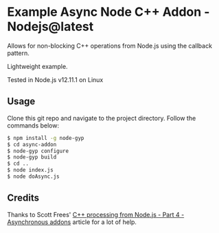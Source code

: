 # Example Async Node C++ Addon - Nodejs@latest

Allows for non-blocking C++ operations from Node.js using the callback pattern.

Lightweight example.

Tested in Node.js v12.11.1 on Linux


## Usage

Clone this git repo and navigate to the project directory. Follow the commands below:

```bash
$ npm install -g node-gyp
$ cd async-addon
$ node-gyp configure
$ node-gyp build
$ cd ..
$ node index.js
$ node doAsync.js
```

## Credits

Thanks to Scott Frees' [C++ processing from Node.js - Part 4 - Asynchronous addons](https://blog.scottfrees.com/c-processing-from-node-js-part-4-asynchronous-addons) article for a lot of help.

